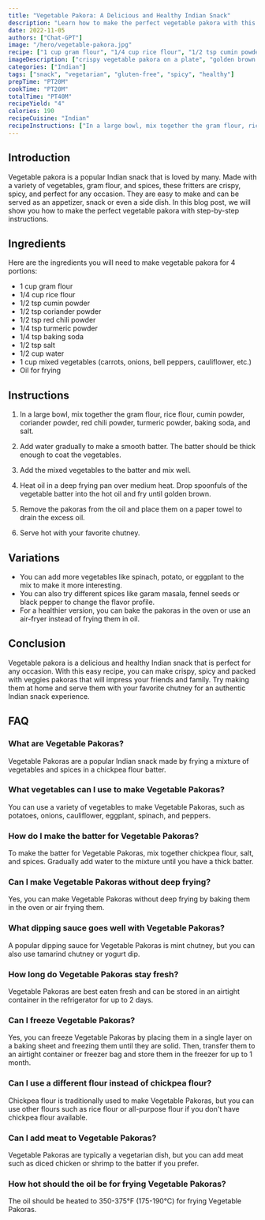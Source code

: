 ```yaml
---
title: "Vegetable Pakora: A Delicious and Healthy Indian Snack"
description: "Learn how to make the perfect vegetable pakora with this easy recipe. Crispy, spicy and packed with veggies, this traditional Indian snack is perfect for any occasion."
date: 2022-11-05
authors: ["Chat-GPT"]
image: "/hero/vegetable-pakora.jpg"
recipe: ["1 cup gram flour", "1/4 cup rice flour", "1/2 tsp cumin powder", "1/2 tsp coriander powder", "1/2 tsp red chili powder", "1/4 tsp turmeric powder", "1/4 tsp baking soda", "1/2 tsp salt", "1/2 cup water", "1 cup mixed vegetables (carrots, onions, bell peppers, cauliflower, etc.)", "oil for frying"]
imageDescription: ["crispy vegetable pakora on a plate", "golden brown pakoras with a spicy aroma", "a plate of mixed vegetable pakoras with a side of chutney", "a close-up of the crispy texture of vegetable pakoras"]
categories: ["Indian"]
tags: ["snack", "vegetarian", "gluten-free", "spicy", "healthy"]
prepTime: "PT20M"
cookTime: "PT20M"
totalTime: "PT40M"
recipeYield: "4"
calories: 190
recipeCuisine: "Indian"
recipeInstructions: ["In a large bowl, mix together the gram flour, rice flour, cumin powder, coriander powder, red chili powder, turmeric powder, baking soda, and salt.", "Add water gradually to make a smooth batter. The batter should be thick enough to coat the vegetables.", "Add the mixed vegetables to the batter and mix well.", "Heat oil in a deep frying pan over medium heat. Drop spoonfuls of the vegetable batter into the hot oil and fry until golden brown.", "Remove the pakoras from the oil and place them on a paper towel to drain the excess oil.", "Serve hot with your favorite chutney."]
---
```


## Introduction

Vegetable pakora is a popular Indian snack that is loved by many. Made with a variety of vegetables, gram flour, and spices, these fritters are crispy, spicy, and perfect for any occasion. They are easy to make and can be served as an appetizer, snack or even a side dish. In this blog post, we will show you how to make the perfect vegetable pakora with step-by-step instructions.

## Ingredients

Here are the ingredients you will need to make vegetable pakora for 4 portions:

- 1 cup gram flour
- 1/4 cup rice flour
- 1/2 tsp cumin powder
- 1/2 tsp coriander powder
- 1/2 tsp red chili powder
- 1/4 tsp turmeric powder
- 1/4 tsp baking soda
- 1/2 tsp salt
- 1/2 cup water
- 1 cup mixed vegetables (carrots, onions, bell peppers, cauliflower, etc.)
- Oil for frying

## Instructions

1. In a large bowl, mix together the gram flour, rice flour, cumin powder, coriander powder, red chili powder, turmeric powder, baking soda, and salt.

2. Add water gradually to make a smooth batter. The batter should be thick enough to coat the vegetables.

3. Add the mixed vegetables to the batter and mix well.

4. Heat oil in a deep frying pan over medium heat. Drop spoonfuls of the vegetable batter into the hot oil and fry until golden brown.

5. Remove the pakoras from the oil and place them on a paper towel to drain the excess oil.

6. Serve hot with your favorite chutney.

## Variations

- You can add more vegetables like spinach, potato, or eggplant to the mix to make it more interesting.
- You can also try different spices like garam masala, fennel seeds or black pepper to change the flavor profile.
- For a healthier version, you can bake the pakoras in the oven or use an air-fryer instead of frying them in oil.

## Conclusion

Vegetable pakora is a delicious and healthy Indian snack that is perfect for any occasion. With this easy recipe, you can make crispy, spicy and packed with veggies pakoras that will impress your friends and family. Try making them at home and serve them with your favorite chutney for an authentic Indian snack experience.

## FAQ

### What are Vegetable Pakoras?

Vegetable Pakoras are a popular Indian snack made by frying a mixture of vegetables and spices in a chickpea flour batter.

### What vegetables can I use to make Vegetable Pakoras?

You can use a variety of vegetables to make Vegetable Pakoras, such as potatoes, onions, cauliflower, eggplant, spinach, and peppers.

### How do I make the batter for Vegetable Pakoras?

To make the batter for Vegetable Pakoras, mix together chickpea flour, salt, and spices. Gradually add water to the mixture until you have a thick batter.

### Can I make Vegetable Pakoras without deep frying?

Yes, you can make Vegetable Pakoras without deep frying by baking them in the oven or air frying them.

### What dipping sauce goes well with Vegetable Pakoras?

A popular dipping sauce for Vegetable Pakoras is mint chutney, but you can also use tamarind chutney or yogurt dip.

### How long do Vegetable Pakoras stay fresh?

Vegetable Pakoras are best eaten fresh and can be stored in an airtight container in the refrigerator for up to 2 days.

### Can I freeze Vegetable Pakoras?

Yes, you can freeze Vegetable Pakoras by placing them in a single layer on a baking sheet and freezing them until they are solid. Then, transfer them to an airtight container or freezer bag and store them in the freezer for up to 1 month.

### Can I use a different flour instead of chickpea flour?

Chickpea flour is traditionally used to make Vegetable Pakoras, but you can use other flours such as rice flour or all-purpose flour if you don't have chickpea flour available.

### Can I add meat to Vegetable Pakoras?

Vegetable Pakoras are typically a vegetarian dish, but you can add meat such as diced chicken or shrimp to the batter if you prefer.

### How hot should the oil be for frying Vegetable Pakoras?

The oil should be heated to 350-375°F (175-190°C) for frying Vegetable Pakoras.